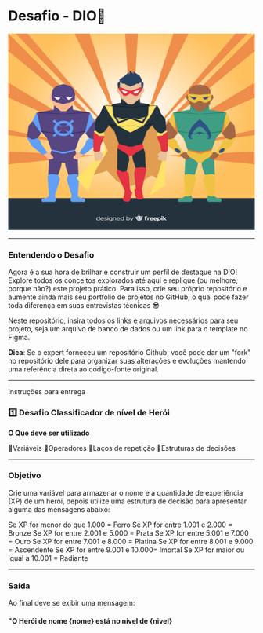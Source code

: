 # Desafio - DIO🦸

<p align="center">
  <img src="https://github.com/AngeloSouza1/desafio-felipao-DIO/blob/main/hero.jpg" alt="Logo" width="700" height="400">
</p>


---
### Entendendo o Desafio

Agora é a sua hora de brilhar e construir um perfil de destaque na DIO! Explore todos os conceitos explorados até aqui e replique (ou melhore, porque não?) este projeto prático. Para isso, crie seu próprio repositório e aumente ainda mais seu portfólio de projetos no GitHub, o qual pode fazer toda diferença em suas entrevistas técnicas 😎

Neste repositório, insira todos os links e arquivos necessários para seu projeto, seja um arquivo de banco de dados ou um link para o template no Figma.

**Dica**: Se o expert forneceu um repositório Github, você pode dar um "fork" no repositório dele para organizar suas alterações e evoluções mantendo uma referência direta ao código-fonte original.

---
Instruções para entrega

### 1️⃣ Desafio Classificador de nível de Herói

**O Que deve ser utilizado**

🔹Variáveis
🔹Operadores
🔹Laços de repetição
🔹Estruturas de decisões


---
### Objetivo

Crie uma variável para armazenar o nome e a quantidade de experiência (XP) de um herói, depois utilize uma estrutura de decisão para apresentar alguma das mensagens abaixo:

Se XP for menor do que 1.000 = Ferro
Se XP for entre 1.001 e 2.000 = Bronze
Se XP for entre 2.001 e 5.000 = Prata
Se XP for entre 5.001 e 7.000 = Ouro
Se XP for entre 7.001 e 8.000 = Platina
Se XP for entre 8.001 e 9.000 = Ascendente
Se XP for entre 9.001 e 10.000= Imortal
Se XP for maior ou igual a 10.001 = Radiante

---

### Saída

Ao final deve se exibir uma mensagem:
<br>

#### "O Herói de nome **{nome}** está no nível de **{nivel}**


